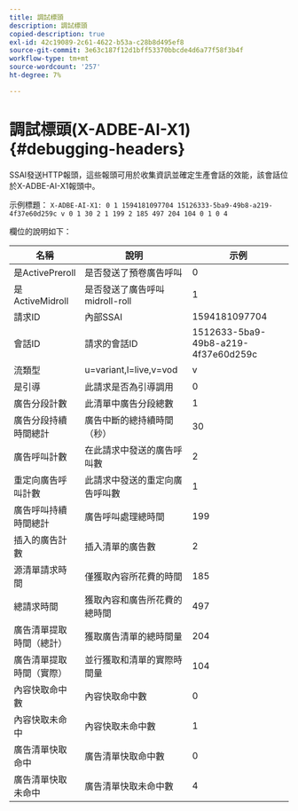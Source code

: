 ```yaml
---
title: 調試標頭
description: 調試標頭
copied-description: true
exl-id: 42c19089-2c61-4622-b53a-c28b8d495ef8
source-git-commit: 3e63c187f12d1bff53370bbcde4d6a77f58f3b4f
workflow-type: tm+mt
source-wordcount: '257'
ht-degree: 7%

---
```


# 調試標頭(X-ADBE-AI-X1) {#debugging-headers}

SSAI發送HTTP報頭，這些報頭可用於收集資訊並確定生產會話的效能，該會話位於X-ADBE-AI-X1報頭中。

示例標題：
`X-ADBE-AI-X1: 0 1 1594181097704 15126333-5ba9-49b8-a219-4f37e60d259c v 0 1 30 2 1 199 2 185 497 204 104 0 1 0 4`

欄位的說明如下：

| 名稱 | 說明 | 示例 |
|--- |--- |--- |
| 是ActivePreroll | 是否發送了預卷廣告呼叫 | 0 |
| 是ActiveMidroll | 是否發送了廣告呼叫midroll-roll | 1 |
| 請求ID | 內部SSAI | 1594181097704 |
| 會話ID | 請求的會話ID | 1512633-5ba9-49b8-a219-4f37e60d259c |
| 流類型 | u=variant,l=live,v=vod | v |
| 是引導 | 此請求是否為引導調用 | 0 |
| 廣告分段計數 | 此清單中廣告分段總數 | 1 |
| 廣告分段持續時間總計 | 廣告中斷的總持續時間（秒） | 30 |
| 廣告呼叫計數 | 在此請求中發送的廣告呼叫數 | 2 |
| 重定向廣告呼叫計數 | 此請求中發送的重定向廣告呼叫數 | 1 |
| 廣告呼叫持續時間總計 | 廣告呼叫處理總時間 | 199 |
| 插入的廣告計數 | 插入清單的廣告數 | 2 |
| 源清單請求時間 | 僅獲取內容所花費的時間 | 185 |
| 總請求時間 | 獲取內容和廣告所花費的總時間 | 497 |
| 廣告清單提取時間（總計） | 獲取廣告清單的總時間量 | 204 |
| 廣告清單提取時間（實際） | 並行獲取和清單的實際時間量 | 104 |
| 內容快取命中數 | 內容快取命中數 | 0 |
| 內容快取未命中 | 內容快取未命中數 | 1 |
| 廣告清單快取命中 | 廣告清單快取命中數 | 0 |
| 廣告清單快取未命中 | 廣告清單快取未命中數 | 4 |
